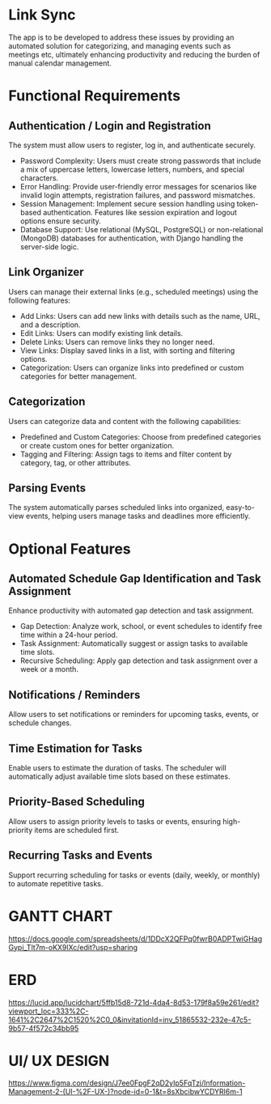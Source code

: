 
# Link Sync

The app is to be developed to address these issues by providing an automated solution for categorizing, and managing events such as meetings etc, ultimately enhancing productivity and reducing the burden of manual calendar management.



# Functional Requirements

## Authentication / Login and Registration

The system must allow users to register, log in, and authenticate securely.

- Password Complexity: Users must create strong passwords that include a mix of uppercase letters, lowercase letters, numbers, and special characters.
- Error Handling: Provide user-friendly error messages for scenarios like invalid login attempts, registration failures, and password mismatches.
- Session Management: Implement secure session handling using token-based authentication. Features like session expiration and logout options ensure security.
- Database Support: Use relational (MySQL, PostgreSQL) or non-relational (MongoDB) databases for authentication, with Django handling the server-side logic.

## Link Organizer

Users can manage their external links (e.g., scheduled meetings) using the following features:

- Add Links: Users can add new links with details such as the name, URL, and a description.
- Edit Links: Users can modify existing link details.
- Delete Links: Users can remove links they no longer need.
- View Links: Display saved links in a list, with sorting and filtering options.
- Categorization: Users can organize links into predefined or custom categories for better management.

## Categorization

Users can categorize data and content with the following capabilities:

- Predefined and Custom Categories: Choose from predefined categories or create custom ones for better organization.
- Tagging and Filtering: Assign tags to items and filter content by category, tag, or other attributes.

## Parsing Events

The system automatically parses scheduled links into organized, easy-to-view events, helping users manage tasks and deadlines more efficiently.


# Optional Features

## Automated Schedule Gap Identification and Task Assignment

Enhance productivity with automated gap detection and task assignment.

- Gap Detection: Analyze work, school, or event schedules to identify free time within a 24-hour period.
- Task Assignment: Automatically suggest or assign tasks to available time slots.
- Recursive Scheduling: Apply gap detection and task assignment over a week or a month.

## Notifications / Reminders

Allow users to set notifications or reminders for upcoming tasks, events, or schedule changes.

## Time Estimation for Tasks

Enable users to estimate the duration of tasks. The scheduler will automatically adjust available time slots based on these estimates.

## Priority-Based Scheduling

Allow users to assign priority levels to tasks or events, ensuring high-priority items are scheduled first.

## Recurring Tasks and Events

Support recurring scheduling for tasks or events (daily, weekly, or monthly) to automate repetitive tasks.
# GANTT CHART

https://docs.google.com/spreadsheets/d/1DDcX2QFPq0fwrB0ADPTwiGHagGypi_Tlt7m-oKX9lXc/edit?usp=sharing

# ERD

https://lucid.app/lucidchart/5ffb15d8-721d-4da4-8d53-179f8a59e261/edit?viewport_loc=333%2C-1641%2C2647%2C1520%2C0_0&invitationId=inv_51865532-232e-47c5-9b57-4f572c34bb95

# UI/ UX DESIGN

https://www.figma.com/design/J7ee0FpgF2qD2yIp5FqTzj/Information-Management-2-(UI-%2F-UX-)?node-id=0-1&t=8sXbcibwYCDYRl6m-1

